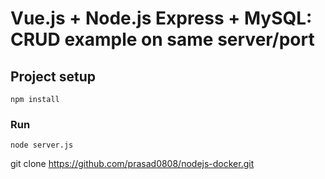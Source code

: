 # Vue.js + Node.js Express + MySQL: CRUD example on same server/port

## Project setup
```
npm install
```

### Run
```
node server.js
```

git clone https://github.com/prasad0808/nodejs-docker.git

